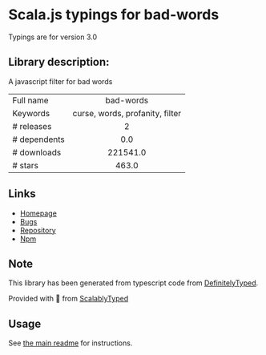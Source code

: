 
# Scala.js typings for bad-words

Typings are for version 3.0

## Library description:
A javascript filter for bad words

|                    |                 |
| ------------------ | :-------------: |
| Full name          | bad-words |
| Keywords           | curse, words, profanity, filter |
| # releases         | 2 |
| # dependents       | 0.0 |
| # downloads        | 221541.0 |
| # stars            | 463.0 |

## Links
- [Homepage](https://github.com/web-mech/badwords#readme)
- [Bugs](https://github.com/web-mech/badwords/issues)
- [Repository](https://github.com/web-mech/badwords)
- [Npm](https://www.npmjs.com/package/bad-words)
    


## Note
This library has been generated from typescript code from [DefinitelyTyped](https://definitelytyped.org).

Provided with :purple_heart: from [ScalablyTyped](https://github.com/oyvindberg/ScalablyTyped)

## Usage
See [the main readme](../../readme.md) for instructions.


